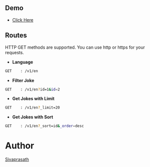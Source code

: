 ## Demo
- [Click Here](https://jokes-api-ochre.vercel.app/)

## Routes 

HTTP GET methods are supported. You can use http or https for your requests.


- **Language**
```bash
GET    : /v1/en
```
- **Filter Joke**
```bash
GET    : /v1/en?id=1&id=2
```
- **Get Jokes with Limit**
```bash
GET    : /v1/en?_limit=20
```
- **Get Jokes with Sort**
```bash
GET    : /v1/en?_sort=id&_order=desc
```
# Author
[Sivaprasath](https://github.com/sivaprasath2004)
